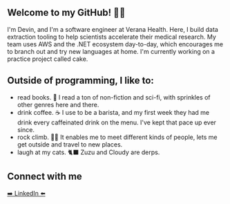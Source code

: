 ## Welcome to my GitHub! 👋🏽

I'm Devin, and I'm a software engineer at Verana Health. Here, I build data extraction tooling to help scientists accelerate their medical research. My team uses AWS and the .NET ecosystem day-to-day, which encourages me to branch out and try new languages at home. I'm currently working on a practice project called cake.

## Outside of programming, I like to:

- read books. 📖 I read a ton of non-fiction and sci-fi, with sprinkles of other genres here and there. 
- drink coffee. ☕️ I use to be a barista, and my first week they had me drink every caffeinated drink on the menu. I've kept that pace up ever since.
- rock climb. 🧗🏽 It enables me to meet different kinds of people, lets me get outside and travel to new places.
- laugh at my cats. 🐈‍⬛ Zuzu and Cloudy are derps.


## Connect with me

[➡️ LinkedIn ⬅️][linkedin]


[linkedin]: https://www.linkedin.com/in/devin-harris-53454a167/
